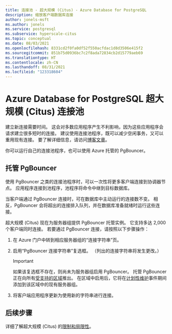 ```yaml
---
title: 连接池 - 超大规模 (Citus) - Azure Database for PostgreSQL
description: 缩放客户端数据库连接
author: jonels-msft
ms.author: jonels
ms.service: postgresql
ms.subservice: hyperscale-citus
ms.topic: conceptual
ms.date: 08/03/2021
ms.openlocfilehash: 8331cd2f0fa0df52f550acfdac1d8d3506e415f2
ms.sourcegitcommit: 851b75d0936bc7c2f8ada72834cb2d15779aeb69
ms.translationtype: HT
ms.contentlocale: zh-CN
ms.lasthandoff: 08/31/2021
ms.locfileid: "123318604"
---
```

# <a name="azure-database-for-postgresql--hyperscale-citus-connection-pooling"></a>Azure Database for PostgreSQL 超大规模 (Citus) 连接池

建立新连接需要时间。 这会对多数应用程序产生不利影响，因为这些应用程序会请求建立很多短时的连接。 建议使用连接池程序，既可以减少空闲事务，又可以重用现有连接。 要了解详细信息，请访问[博客文章](https://techcommunity.microsoft.com/t5/azure-database-for-postgresql/not-all-postgres-connection-pooling-is-equal/ba-p/825717)。

你可以运行自己的连接池程序，也可以使用 Azure 托管的 PgBouncer。

## <a name="managed-pgbouncer"></a>托管 PgBouncer

使用 PgBouncer 之类的连接池程序时，可以一次性将更多客户端连接到协调器节点。 应用程序连接到池程序，池程序将命令中继到目标数据库。

当客户端通过 PgBouncer 连接时，可在数据库中主动运行的连接数不变。 相反，PgBouncer 会将超出的连接排入队列，并在数据库准备就绪时运行这些连接。

超大规模 (Citus) 现在为服务器组提供 PgBouncer 托管实例。 它支持多达 2,000 个客户端同时连接。  若要通过 PgBouncer 连接，请按照以下步骤操作：

1. 在 Azure 门户中转到相应服务器组的“连接字符串”页。
2. 启用“PgBouncer 连接字符串”复选框。 （列出的连接字符串将发生更改。）

   > [!IMPORTANT]
   >
   > 如果该复选框不存在，则尚未为服务器组启用 PgBouncer。 托管 PgBouncer 正在向所有[受支持的区域](concepts-hyperscale-configuration-options.md#regions)推出。  在区域中启用后，它将在[计划性维护](concepts-hyperscale-maintenance.md)事件期间添加到该区域中的现有服务器组。

3. 将客户端应用程序更新为使用新的字符串进行连接。

## <a name="next-steps"></a>后续步骤

详细了解超大规模 (Citus) 的[限制和局限性](concepts-hyperscale-limits.md)。
